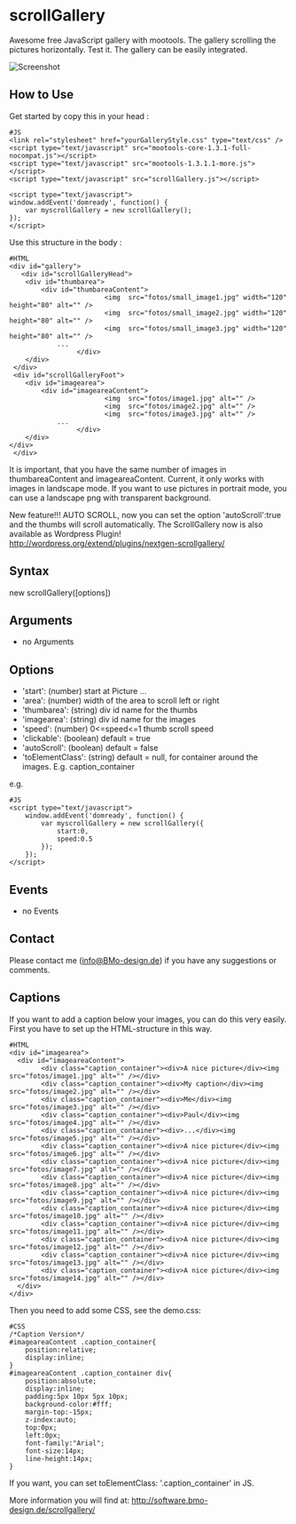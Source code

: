 scrollGallery 
==========

Awesome free JavaScript gallery with mootools. The gallery scrolling the pictures horizontally. Test it. The gallery can be easily integrated.

![Screenshot](http://software.bmo-design.de/demo/images/scrollGallery.png)

How to Use
----------

Get started by copy this in your head :

    #JS
    <link rel="stylesheet" href="yourGalleryStyle.css" type="text/css" />
    <script type="text/javascript" src="mootools-core-1.3.1-full-nocompat.js"></script>
    <script type="text/javascript" src="mootools-1.3.1.1-more.js"></script>
    <script type="text/javascript" src="scrollGallery.js"></script>
    
    <script type="text/javascript">
    window.addEvent('domready', function() {
        var myscrollGallery = new scrollGallery();
    });
    </script>



Use this structure in the body :

    #HTML
    <div id="gallery">
       <div id="scrollGalleryHead">		
		<div id="thumbarea">
			<div id="thumbareaContent">
                            <img  src="fotos/small_image1.jpg" width="120" height="80" alt="" />
                            <img  src="fotos/small_image2.jpg" width="120" height="80" alt="" />
                            <img  src="fotos/small_image3.jpg" width="120" height="80" alt="" />
				...
                     </div> 
		</div> 
	 </div>
	 <div id="scrollGalleryFoot">
		<div id="imagearea">
			<div id="imageareaContent">
                            <img  src="fotos/image1.jpg" alt="" />
                            <img  src="fotos/image2.jpg" alt="" />
                            <img  src="fotos/image3.jpg" alt="" />
   				...
                     </div> 
		</div> 
	</div>
     </div>

It is important, that you have the same number of images in thumbareaContent and imageareaContent.
Current, it only works with images in landscape mode. If you want to use pictures in portrait mode, you can use a landscape png with transparent background.

New feature!!! AUTO SCROLL, now you can set the option 'autoScroll':true and the thumbs will scroll automatically.
The ScrollGallery now is also available as Wordpress Plugin! http://wordpress.org/extend/plugins/nextgen-scrollgallery/
 
Syntax
----------

  new scrollGallery([options])
  
Arguments
----------

- no Arguments

Options
----------

* 'start': (number) start at Picture ...
* 'area': (number) width of the area to scroll left or right 
* 'thumbarea': (string) div id name for the thumbs
* 'imagearea': (string) div id name for the images 
* 'speed': (number) 0<=speed<=1 thumb scroll speed
* 'clickable': (boolean) default = true
* 'autoScroll': (boolean) default = false 
* 'toElementClass': (string) default = null, for container around the images. E.g. caption_container

e.g.

	#JS
	<script type="text/javascript">
		window.addEvent('domready', function() {
    		var myscrollGallery = new scrollGallery({
				start:0,
				speed:0.5
			});
		});
	</script>

Events
----------

- no Events

Contact
----------
Please contact me (info@BMo-design.de) if you have any suggestions or comments.


Captions
----------

If you want to add a caption below your images, you can do this very easily.
First you have to set up the HTML-structure in this way.

	#HTML
	<div id="imagearea">
	  <div id="imageareaContent">
            <div class="caption_container"><div>A nice picture</div><img  src="fotos/image1.jpg" alt="" /></div>
            <div class="caption_container"><div>My caption</div><img  src="fotos/image2.jpg" alt="" /></div>
            <div class="caption_container"><div>Me</div><img  src="fotos/image3.jpg" alt="" /></div>
            <div class="caption_container"><div>Paul</div><img  src="fotos/image4.jpg" alt="" /></div>
            <div class="caption_container"><div>...</div><img  src="fotos/image5.jpg" alt="" /></div>
            <div class="caption_container"><div>A nice picture</div><img  src="fotos/image6.jpg" alt="" /></div>
            <div class="caption_container"><div>A nice picture</div><img  src="fotos/image7.jpg" alt="" /></div>
            <div class="caption_container"><div>A nice picture</div><img  src="fotos/image8.jpg" alt="" /></div>
            <div class="caption_container"><div>A nice picture</div><img  src="fotos/image9.jpg" alt="" /></div>
            <div class="caption_container"><div>A nice picture</div><img  src="fotos/image10.jpg" alt="" /></div>
            <div class="caption_container"><div>A nice picture</div><img  src="fotos/image11.jpg" alt="" /></div>
            <div class="caption_container"><div>A nice picture</div><img  src="fotos/image12.jpg" alt="" /></div>
            <div class="caption_container"><div>A nice picture</div><img  src="fotos/image13.jpg" alt="" /></div>
            <div class="caption_container"><div>A nice picture</div><img  src="fotos/image14.jpg" alt="" /></div>   
      </div> 
	</div>

Then you need to add some CSS, see the demo.css:

	#CSS
	/*Caption Version*/
	#imageareaContent .caption_container{
		position:relative;
		display:inline;
	}
	#imageareaContent .caption_container div{
		position:absolute;
		display:inline;
		padding:5px 10px 5px 10px;
		background-color:#fff;
		margin-top:-15px;
		z-index:auto;
		top:0px;
		left:0px;
		font-family:"Arial";
		font-size:14px;
		line-height:14px;
	}


If you want, you can set toElementClass: '.caption_container' in JS.

More information you will find at: http://software.bmo-design.de/scrollgallery/

